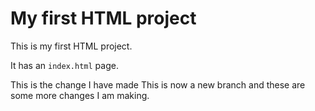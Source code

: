 # My first HTML project

This is my first HTML project.

It has an `index.html` page.

This is the change I have made 
This is now a new branch and these are some more changes I am making. 
